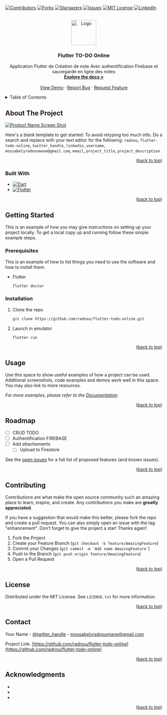 <!-- Improved compatibility of back to top link: See: https://github.com/othneildrew/Best-README-Template/pull/73 -->
<a name="readme-top"></a>
<!--
*** Thanks for checking out the Best-README-Template. If you have a suggestion
*** that would make this better, please fork the repo and create a pull request
*** or simply open an issue with the tag "enhancement".
*** Don't forget to give the project a star!
*** Thanks again! Now go create something AMAZING! :D
-->



<!-- PROJECT SHIELDS -->
<!--
*** I'm using markdown "reference style" links for readability.
*** Reference links are enclosed in brackets [ ] instead of parentheses ( ).
*** See the bottom of this document for the declaration of the reference variables
*** for contributors-url, forks-url, etc. This is an optional, concise syntax you may use.
*** https://www.markdownguide.org/basic-syntax/#reference-style-links
-->
[![Contributors][contributors-shield]][contributors-url]
[![Forks][forks-shield]][forks-url]
[![Stargazers][stars-shield]][stars-url]
[![Issues][issues-shield]][issues-url]
[![MIT License][license-shield]][license-url]
[![LinkedIn][linkedin-shield]][linkedin-url]



<!-- PROJECT LOGO -->
<br />
<div align="center">
  <a href="https://github.com/radnou/flutter-todo-online">
    <img src="images/logo.png" alt="Logo" width="80" height="80">
  </a>

<h3 align="center">Flutter TO-DO Online</h3>

  <p align="center">
Application Flutter de Création de note 
Avec authentification Firebase et sauvegarde en ligne des notes     <br />
    <a href="https://github.com/radnou/flutter-todo-online"><strong>Explore the docs »</strong></a>
    <br />
    <br />
    <a href="https://github.com/radnou/flutter-todo-online">View Demo</a>
    ·
    <a href="https://github.com/radnou/flutter-todo-online/issues">Report Bug</a>
    ·
    <a href="https://github.com/radnou/flutter-todo-online/issues">Request Feature</a>
  </p>
</div>



<!-- TABLE OF CONTENTS -->
<details>
  <summary>Table of Contents</summary>
  <ol>
    <li>
      <a href="#about-the-project">About The Project</a>
      <ul>
        <li><a href="#built-with">Built With</a></li>
      </ul>
    </li>
    <li>
      <a href="#getting-started">Getting Started</a>
      <ul>
        <li><a href="#prerequisites">Prerequisites</a></li>
        <li><a href="#installation">Installation</a></li>
      </ul>
    </li>
    <li><a href="#usage">Usage</a></li>
    <li><a href="#roadmap">Roadmap</a></li>
    <li><a href="#contributing">Contributing</a></li>
    <li><a href="#license">License</a></li>
    <li><a href="#contact">Contact</a></li>
    <li><a href="#acknowledgments">Acknowledgments</a></li>
  </ol>
</details>



<!-- ABOUT THE PROJECT -->
## About The Project

[![Product Name Screen Shot][product-screenshot]](https://example.com)

Here's a blank template to get started: To avoid retyping too much info. Do a search and replace with your text editor for the following: `radnou`, `flutter-todo-online`, `twitter_handle`, `linkedin_username`, `mossabelyradnoumane@gmail.com`, `email`, `project_title`, `project_description`

<p align="right">(<a href="#readme-top">back to top</a>)</p>



### Built With
* [![Dart][Dart]][Dart-url]
* [![Flutter][Flutter]][Flutter-url]

<p align="right">(<a href="#readme-top">back to top</a>)</p>



<!-- GETTING STARTED -->
## Getting Started

This is an example of how you may give instructions on setting up your project locally.
To get a local copy up and running follow these simple example steps.

### Prerequisites

This is an example of how to list things you need to use the software and how to install them.
* Flutter
  ```sh
  flutter doctor 
  ```

### Installation

1. Clone the repo
   ```sh
   git clone https://github.com/radnou/flutter-todo-online.git
   ```
2. Launch in emulator 
   ```sh
   flutter run 
   ```


<p align="right">(<a href="#readme-top">back to top</a>)</p>



<!-- USAGE EXAMPLES -->
## Usage

Use this space to show useful examples of how a project can be used. Additional screenshots, code examples and demos work well in this space. You may also link to more resources.

_For more examples, please refer to the [Documentation](https://example.com)_

<p align="right">(<a href="#readme-top">back to top</a>)</p>



<!-- ROADMAP -->
## Roadmap

- [ ] CRUD TODO
- [ ] Authentification FIREBASE
- [ ] Add attachements 
    - [ ] Upload to Firestore

See the [open issues](https://github.com/radnou/flutter-todo-online/issues) for a full list of proposed features (and known issues).

<p align="right">(<a href="#readme-top">back to top</a>)</p>



<!-- CONTRIBUTING -->
## Contributing

Contributions are what make the open source community such an amazing place to learn, inspire, and create. Any contributions you make are **greatly appreciated**.

If you have a suggestion that would make this better, please fork the repo and create a pull request. You can also simply open an issue with the tag "enhancement".
Don't forget to give the project a star! Thanks again!

1. Fork the Project
2. Create your Feature Branch (`git checkout -b feature/AmazingFeature`)
3. Commit your Changes (`git commit -m 'Add some AmazingFeature'`)
4. Push to the Branch (`git push origin feature/AmazingFeature`)
5. Open a Pull Request

<p align="right">(<a href="#readme-top">back to top</a>)</p>



<!-- LICENSE -->
## License

Distributed under the MIT License. See `LICENSE.txt` for more information.

<p align="right">(<a href="#readme-top">back to top</a>)</p>



<!-- CONTACT -->
## Contact

Your Name - [@twitter_handle](https://twitter.com/twitter_handle) - mossabelyradnoumane@gmail.com

Project Link: [https://github.com/radnou/flutter-todo-online](https://github.com/radnou/flutter-todo-online)

<p align="right">(<a href="#readme-top">back to top</a>)</p>



<!-- ACKNOWLEDGMENTS -->
## Acknowledgments

* []()
* []()
* []()

<p align="right">(<a href="#readme-top">back to top</a>)</p>



<!-- MARKDOWN LINKS & IMAGES -->
<!-- https://www.markdownguide.org/basic-syntax/#reference-style-links -->
[contributors-shield]: https://img.shields.io/github/contributors/radnou/flutter-todo-online.svg?style=for-the-badge
[contributors-url]: https://github.com/radnou/flutter-todo-online/graphs/contributors
[forks-shield]: https://img.shields.io/github/forks/radnou/flutter-todo-online.svg?style=for-the-badge
[forks-url]: https://github.com/radnou/flutter-todo-online/network/members
[stars-shield]: https://img.shields.io/github/stars/radnou/flutter-todo-online.svg?style=for-the-badge
[stars-url]: https://github.com/radnou/flutter-todo-online/stargazers
[issues-shield]: https://img.shields.io/github/issues/radnou/flutter-todo-online.svg?style=for-the-badge
[issues-url]: https://github.com/radnou/flutter-todo-online/issues
[license-shield]: https://img.shields.io/github/license/radnou/flutter-todo-online.svg?style=for-the-badge
[license-url]: https://github.com/radnou/flutter-todo-online/blob/master/LICENSE.txt
[linkedin-shield]: https://img.shields.io/badge/-LinkedIn-black.svg?style=for-the-badge&logo=linkedin&colorB=555
[linkedin-url]: https://linkedin.com/in/radnoumane
[product-screenshot]: images/screenshot.png
[Next.js]: https://img.shields.io/badge/next.js-000000?style=for-the-badge&logo=nextdotjs&logoColor=white
[Next-url]: https://nextjs.org/


[Dart]: https://img.shields.io/badge/Dart-0175C2?style=for-the-badge&logo=dart&logoColor=white
[Dart-url]: https://dart.dev

[Flutter]:https://img.shields.io/badge/Flutter-02569B?style=for-the-badge&logo=flutter&logoColor=white
[Flutter-url]:https://img.shields.io/badge/Flutter-02569B?style=for-the-badge&logo=flutter&logoColor=white

[React.js]: https://img.shields.io/badge/React-20232A?style=for-the-badge&logo=react&logoColor=61DAFB
[React-url]: https://reactjs.org/

